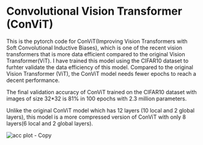 # Convolutional Vision Transformer (ConViT)

This is the pytorch code for ConViT(Improving Vision Transformers with Soft Convolutional Inductive Biases), which is one of the recent vision transformers that is more data efficient compared to the original Vision Transformer(ViT). 
I have trained this model using the CIFAR10 dataset to furhter validate the data efficiency of this model. 
Compared to the original Vision Transformer (ViT), the ConViT model needs fewer epochs to reach a decent performance. 

The final validation accuracy of ConViT trained on the CIFAR10 dataset with images of size 32*32 is 81% in 100 epochs with 2.3 million parameters.

Unlike the original ConViT model which has 12 layers (10 local and 2 global layers), this model is a more compressed version of ConViT with only 8 layers(6 local and 2 global layers).


![acc plot - Copy](https://user-images.githubusercontent.com/71688101/211201332-a1402d2b-f266-465e-9e5d-5a0605f22e58.png)


